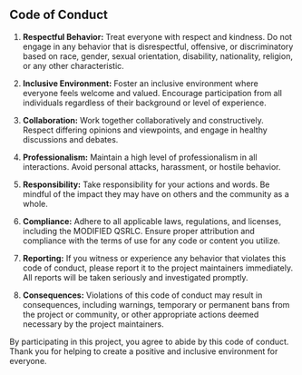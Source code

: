 ## Code of Conduct

1. **Respectful Behavior:** Treat everyone with respect and kindness. Do not engage in any behavior that is disrespectful, offensive, or discriminatory based on race, gender, sexual orientation, disability, nationality, religion, or any other characteristic.

2. **Inclusive Environment:** Foster an inclusive environment where everyone feels welcome and valued. Encourage participation from all individuals regardless of their background or level of experience.

3. **Collaboration:** Work together collaboratively and constructively. Respect differing opinions and viewpoints, and engage in healthy discussions and debates.

4. **Professionalism:** Maintain a high level of professionalism in all interactions. Avoid personal attacks, harassment, or hostile behavior.

5. **Responsibility:** Take responsibility for your actions and words. Be mindful of the impact they may have on others and the community as a whole.

6. **Compliance:** Adhere to all applicable laws, regulations, and licenses, including the MODIFIED QSRLC. Ensure proper attribution and compliance with the terms of use for any code or content you utilize.

7. **Reporting:** If you witness or experience any behavior that violates this code of conduct, please report it to the project maintainers immediately. All reports will be taken seriously and investigated promptly.

8. **Consequences:** Violations of this code of conduct may result in consequences, including warnings, temporary or permanent bans from the project or community, or other appropriate actions deemed necessary by the project maintainers.

By participating in this project, you agree to abide by this code of conduct. Thank you for helping to create a positive and inclusive environment for everyone.
```
